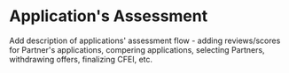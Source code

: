 # Application's Assessment

Add description of applications' assessment flow - adding reviews/scores for Partner's applications, compering applications, selecting Partners, withdrawing offers, finalizing CFEI, etc. 

